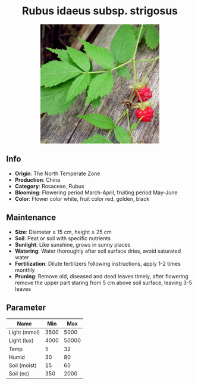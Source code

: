 <h1 align='center'>Rubus idaeus subsp. strigosus</h1>
<p align="center">
    <img 
        align='center'
        width='320'
        src="../images/rubus idaeus subsp strigosus.png" 
        alt='Rubus idaeus subsp. strigosus' />
</p>

## Info

 - **Origin**: The North Temperate Zone
 - **Production**: China
 - **Category**: Rosaceae, Rubus
 - **Blooming**: Flowering period March-April, fruiting period May-June
 - **Color**: Flower color white, fruit color red, golden, black

## Maintenance

 - **Size**: Diameter ≥ 15 cm, height ≥ 25 cm
 - **Soil**: Peat or soil with specific nutrients
 - **Sunlight**: Like sunshine, grows in sunny places
 - **Watering**: Water thoroughly after soil surface dries, avoid saturated water
 - **Fertilization**: Dilute fertilizers following instructions, apply 1-2 times monthly
 - **Pruning**: Remove old, diseased and dead leaves timely, after flowering remove the upper part staring from 5 cm above soil surface, leaving 3-5 leaves

## Parameter

| Name         | Min  | Max   |
|--------------|------|-------|
| Light (mmol) | 3500 | 5000  |
| Light (lux)  | 4000 | 50000 |
| Temp         | 5    | 32    |
| Humid        | 30   | 80    |
| Soil (moist) | 15   | 60    |
| Soil (ec)    | 350  | 2000  |